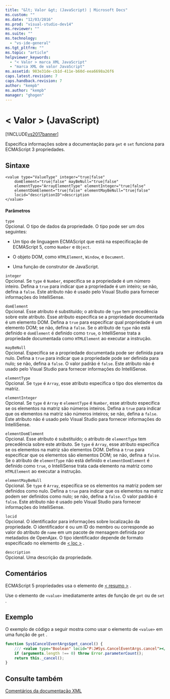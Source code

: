 ```yaml
---
title: "&lt; Valor &gt; (JavaScript) | Microsoft Docs"
ms.custom: ""
ms.date: "12/03/2016"
ms.prod: "visual-studio-dev14"
ms.reviewer: ""
ms.suite: ""
ms.technology: 
  - "vs-ide-general"
ms.tgt_pltfrm: ""
ms.topic: "article"
helpviewer_keywords: 
  - "< Valor > marca XML JavaScript"
  - "marca XML de valor JavaScript"
ms.assetid: 983e31de-cb1d-411e-b60d-eea6698a26f6
caps.latest.revision: 7
caps.handback.revision: 7
author: "kempb"
ms.author: "kempb"
manager: "ghogen"
---
```

# &lt; Valor &gt; (JavaScript)
[!INCLUDE[vs2017banner](../code-quality/includes/vs2017banner.md)]

Especifica informações sobre a documentação para `get` e `set` funciona para ECMAScript 3 propriedades.  
  
## Sintaxe  
  
```  
<value type="ValueType" integer="true|false"  
    domElement="true|false" mayBeNull="true|false"  
    elementType="ArrayElementType" elementInteger="true|false"  
    elementDomElement="true|false" elementMayBeNull="true|false"  
    locid="descriptionID">description  
</value>  
```  
  
#### Parâmetros  
 `type`  
 Opcional.  O tipo de dados da propriedade.  O tipo pode ser um dos seguintes:  
  
-   Um tipo de linguagem ECMAScript que está na especificação de ECMAScript 5, como `Number` e `Object`.  
  
-   O objeto DOM, como `HTMLElement`, `Window`, e `Document`.  
  
-   Uma função de construtor de JavaScript.  
  
 `integer`  
 Opcional.  Se `type` é `Number`, especifica se a propriedade é um número inteiro.  Defina a `true` para indicar que a propriedade é um inteiro; se não, defina a `false`.  Este atributo não é usado pelo Visual Studio para fornecer informações do IntelliSense.  
  
 `domElement`  
 Opcional.  Esse atributo é substituído; o atributo de `type` tem precedência sobre este atributo.  Esse atributo especifica se a propriedade documentada é um elemento DOM.  Defina a `true` para especificar qual propriedade é um elemento DOM; se não, defina a `false`.  Se o atributo de `type` não está definido e `domElement` é definido como `true`, o IntelliSense trata a propriedade documentada como `HTMLElement` ao executar a instrução.  
  
 `mayBeNull`  
 Opcional.  Especifica se a propriedade documentada pode ser definida para nulo.  Defina a `true` para indicar que a propriedade pode ser definida para nulo; se não, defina a `false`.  O valor padrão é `false`.  Este atributo não é usado pelo Visual Studio para fornecer informações do IntelliSense.  
  
 `elementType`  
 Opcional.  Se `type` é `Array`, esse atributo especifica o tipo dos elementos da matriz.  
  
 `elementInteger`  
 Opcional.  Se `type` é `Array` e `elementType` é `Number`, esse atributo especifica se os elementos na matriz são números inteiros.  Defina a `true` para indicar que os elementos na matriz são números inteiros; se não, defina a `false`.  Este atributo não é usado pelo Visual Studio para fornecer informações do IntelliSense.  
  
 `elementDomElement`  
 Opcional.  Esse atributo é substituído; o atributo de `elementType` tem precedência sobre este atributo.  Se `type` é `Array`, esse atributo especifica se os elementos na matriz são elementos DOM.  Defina a `true` para especificar que os elementos são elementos DOM; se não, defina a `false`.  Se o atributo de `elementType` não está definido e `elementDomElement` é definido como `true`, o IntelliSense trata cada elemento na matriz como `HTMLElement` ao executar a instrução.  
  
 `elementMayBeNull`  
 Opcional.  Se `type` é `Array`, especifica se os elementos na matriz podem ser definidos como nulo.  Defina a `true` para indicar que os elementos na matriz podem ser definidos como nulo; se não, defina a `false`.  O valor padrão é `false`.  Este atributo não é usado pelo Visual Studio para fornecer informações do IntelliSense.  
  
 `locid`  
 Opcional.  O identificador para informações sobre localização da propriedade.  O identificador é ou um ID do membro ou corresponde ao valor do atributo de `name` em um pacote de mensagem definida por metadados de OpenAjax.  O tipo identificador depende de formato especificado no elemento de [\< loc \>](../ide/loc-javascript.md) .  
  
 `description`  
 Opcional.  Uma descrição da propriedade.  
  
## Comentários  
 ECMAScript 5 propriedades usa o elemento de [\< resumo \>](../ide/summary-javascript.md) .  
  
 Use o elemento de `<value>` imediatamente antes de função de `get` ou de `set` .  
  
## Exemplo  
 O exemplo de código a seguir mostra como usar o elemento de `<value>` em uma função de `get` .  
  
```javascript  
function Sys$CancelEventArgs$get_cancel() {  
    /// <value type="Boolean" locid="P:J#Sys.CancelEventArgs.cancel"></value>  
    if (arguments.length !== 0) throw Error.parameterCount();  
    return this._cancel();  
}  
```  
  
## Consulte também  
 [Comentários da documentação XML](../ide/xml-documentation-comments-javascript.md)